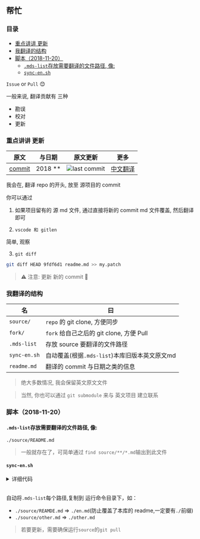 ## 帮忙

### 目录

<!-- START doctoc generated TOC please keep comment here to allow auto update -->
<!-- DON'T EDIT THIS SECTION, INSTEAD RE-RUN doctoc TO UPDATE -->


- [重点讲讲 更新](#%E9%87%8D%E7%82%B9%E8%AE%B2%E8%AE%B2-%E6%9B%B4%E6%96%B0)
- [我翻译的结构](#%E6%88%91%E7%BF%BB%E8%AF%91%E7%9A%84%E7%BB%93%E6%9E%84)
- [脚本（2018-11-20）](#%E8%84%9A%E6%9C%AC2018-11-20)
  - [`.mds-list`存放需要翻译的文件路径, 像:](#mds-list%E5%AD%98%E6%94%BE%E9%9C%80%E8%A6%81%E7%BF%BB%E8%AF%91%E7%9A%84%E6%96%87%E4%BB%B6%E8%B7%AF%E5%BE%84-%E5%83%8F)
  - [`sync-en.sh`](#sync-ensh)

<!-- END doctoc generated TOC please keep comment here to allow auto update -->

`Issue` or `Pull` 😊

一般来说, 翻译贡献有 三种

- 勘误
- 校对
- 更新

### 重点讲讲 更新

| 原文     | 与日期    | 原文更新             | 更多             |
| -------- | --------- | -------------------- | ---------------- |
| [commit] | 2018 \*\* | ![last commit][last] | [中文翻译][more] |

[commit]: https://github.com/chinanf-boy/chinese-translate-list
[last]: https://img.shields.io/github/last-commit/chinanf-boy/chinese-translate-list.svg
[more]: https://github.com/chinanf-boy/chinese-translate-list

我会在, 翻译 repo 的开头, 放至 源项目的 commit

你可以通过

1. 如果项目留有的 源 md 文件, 通过直接将新的 commit md 文件覆盖, 然后翻译即可

2) `vscode 和 gitlen`

简单, 观察

3. `git diff`

```sh
git diff HEAD 9fdf6d1 readme.md >> my.patch
```

> ⚠️ 注意: 更新 新的 commit 🔗

### 我翻译的结构

| 名           | 曰                                       |
| ------------ | ---------------------------------------- |
| `source/`    | `repo` 的 git clone, 方便同步            |
| `fork/`      | `fork` 给自己之后的 git clone, 方便 Pull |
| `.mds-list`  | 存放 source 要翻译的文件路径             |
| `sync-en.sh` | 自动覆盖(根据`.mds-list`)本库旧版本英文原文md    |
| `readme.md`  | 翻译的 commit 与日期之类的信息           |

> 绝大多数情况, 我会保留英文原文文件

> 当然, 你也可以通过 `git submodule` 来与 英文项目 建立联系

### 脚本（2018-11-20）

#### `.mds-list`存放需要翻译的文件路径, 像:

```
./source/README.md
```

> 一般就存在了，可简单通过 `find source/**/*.md`输出到此文件

#### `sync-en.sh`

<details>

<summary>详细代码</summary>

```sh
cat './.mds-list' | while read line
do
    testseq="zh.md"
    if [[ $line =~ $testseq || "$line" == "" ]]; then
        echo "skip $line"
    else
        source_readme="./source/readme.md"
        lowline=`echo "$line" | awk '{print tolower($0)}'`
        zh=${line//source\//}
        dir=$(dirname $zh)
        # source/readme.md => en.md
        if [[ $lowline == $source_readme ]];then
        filename="en.md"
        else
        filename=$(basename $zh)
        fi
        echo "$line >> $dir/$filename"
        mkdir -p $dir && cp $line "$_/$filename"
    fi
done
```

</details>

<br>

自动将`.mds-list`每个路径,复制到 运行命令目录下，如：

- `./source/REAMDE.md` => `./en.md`(防止覆盖了本库的 readme,一定要有`./`前缀)
- `./source/other.md` => `./other.md`

> 若要更新，需要确保运行`source`的`git pull`
